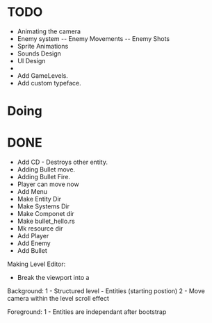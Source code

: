 
# TODO
- Animating the camera
- Enemy system
-- Enemy Movements
-- Enemy Shots
- Sprite Animations
- Sounds Design
- UI Design
-
- Add GameLevels.
- Add custom typeface.

# Doing



# DONE
- Add CD - Destroys other entity.
- Adding Bullet move.
- Adding Bullet Fire.
- Player can move now
- Add Menu
- Make Entity Dir
- Make Systems Dir
- Make Componet dir
- Make bullet_hello.rs
- Mk resource dir
- Add Player
- Add Enemy
- Add Bullet


Making Level Editor:
- Break the viewport into a

Background:
1 - Structured level - Entities (starting postion)
2 - Move camera within the level scroll effect

Foreground:
1 - Entities are independant after bootstrap

